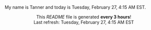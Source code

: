 My name is Tanner and today is Tuesday, February 27, 4:15 AM EST.

<p align="center">This <i>README</i> file is generated <b>every 3 hours</b>!</br>Last refresh: Tuesday, February 27, 4:15 AM EST<br /></p>
